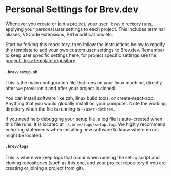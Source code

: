 # Personal Settings for Brev.dev

Whenever you create or join a project, your user `.brev` directory runs, applying your personal user settings to each project. This includes terminal aliases, VSCode extensions, PS1 modifications etc.

Start by forking this repository, then follow the instructions below to modify this template to add your own custom user settings to Brev.dev. Remember to keep user specific settings here, for project specific settings see the [project `.brev` template repository](https://github.com/brevdev/default-project-dotbrev).

#### `.brev/setup.sh`
This is the main configuration file that runs on your linux machine, directly after we provision it and after your project is cloned.

You can install software like zsh, linux build tools, or create-react-app. Anything that you would globally install on your computer. Note the working directory when the file is running is `~/user-dotbrev`.

If you need help debugging your setup file, a log file is auto-created when this file runs. It is located at `./.brev/logs/setup.log`. We highly recommend echo-ing statements when installing new software to know where errors might be located.

#### `.brev/logs`
This is where we keep logs that occur when running the setup script and cloning repositories (such as this one, and your project repository if you are creating or joining a project from git).

